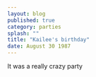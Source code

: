 ```yaml
---
layout: blog
published: true
category: parties
splash: ""
title: "Kailee's birthday"
date: August 30 1987
---
```



It was a really crazy party
